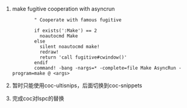 1. make fugitive cooperation with asyncrun

    ```
            " Cooperate with famous fugitive

            if exists(':Make') == 2
              noautocmd Make
            else
              silent noautocmd make!
              redraw!
              return 'call fugitive#cwindow()'
            endif 
            command! -bang -nargs=* -complete=file Make AsyncRun -program=make @ <args>
    ```




2. 暂时只能使用coc-ultisnips，后面切换到coc-snippets

3. 完成coc对lspc的替换

